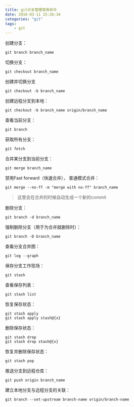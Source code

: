 ```yaml
---
title: git分支管理常用命令
date: 2018-03-11 15:26:34
categories: "git" 
tags:
	- git
---
```


创建分支：


	git branch branch_name


切换分支：

	git checkout branch_name
创建并切换分支
	
	git checkout -b branch_name


创建远程分支到本地：

	git checkout -b branch_name origin/branch_name	


查看当前分支：


	git branch

获取所有分支：

	git fetch

合并某分支到当前分支：

	git merge branch_name
禁用Fast forward（快速合并）， 普通模式合并：

	git merge --no-ff -m "merge with no-ff" branch_name

> 这里会在合并的时候自动生成一个新的commit

删除分支：

	git branch -d branch_name

强制删除分支（用于为合并就删除时）：

	git branch -D branch_name


查看分支合并图：

	git log --graph

保存分支工作现场：

	git stash

查看保存列表：

	git stash list


恢复保存状态：

	git stash apply
	git stash apply stash@{x}

删除保存状态：

	git stash drop 
	git stash drop stash@{x}

恢复并删除保存状态：

	git stash pop

推送分支到远程仓库：

	git push origin branch_name

建立本地分支与远程分支的关联：
	
	git branch --set-upstream branch-name origin/branch-name


